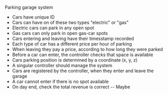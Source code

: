 Parking garage system
- Cars have unique ID
- Cars can have on of these two types "electric" or "gas"
- Electric cars can park in any open spot
- Gas cars can only park in open gas-car spots
- Cars entering and leaving have their timesstamp recorded
- Each type of car has a different price per hour of parking
- When leaving they pay a price, according to how long they were parked
- Before a car can enter, the controller checks that space is available
- Cars parking position is determined by a coordinate (x, y, z)
- A singular controller should manage the system
- Cars are registered by the controller, when they enter and leave the garage
- A car cannot enter if there is no spot available
- On day end, check the total revenue is correct -- Maybe